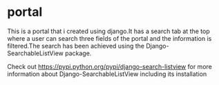 # portal
This is a portal that i created using django.It has a search tab at the top where a user can search three fields of the portal and the information is filtered.The search has been achieved using the Django-SearchableListView package. 


Check out https://pypi.python.org/pypi/django-search-listview for more information about Django-SearchableListView including its installation
